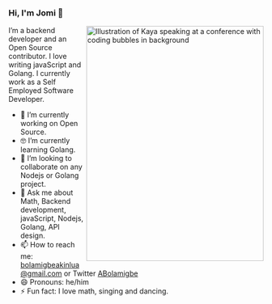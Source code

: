 ### Hi, I'm Jomi 👋

<img align="right" src="https://mir-s3-cdn-cf.behance.net/project_modules/max_1200/52274758660765.5a0463f209c4f.png" alt="Illustration of Kaya speaking at a conference with coding bubbles in background" width=350px height=465px/>

I’m a backend developer and an Open Source contributor. I love writing javaScript and Golang. I currently work as a Self Employed Software Developer.

- 🔭 I’m currently working on Open Source.
- 🤓 I’m currently learning Golang.
- 👯 I’m looking to collaborate on any Nodejs or Golang project.
- 💬 Ask me about Math, Backend development, javaScript, Nodejs, Golang, API design.
- 📫 How to reach me: bolamigbeakinlua@gmail.com or Twitter [ABolamigbe](https://twitter.com/ABolamigbe)
- 😄 Pronouns: he/him
- ⚡ Fun fact: I love math, singing and dancing.
